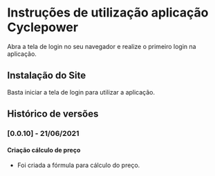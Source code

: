 # Instruções de utilização aplicação Cyclepower

Abra a tela de login no seu navegador e realize o primeiro login na aplicação.

## Instalação do Site

Basta iniciar a tela de login para utilizar a aplicação.

## Histórico de versões

### [0.0.10] - 21/06/2021
#### Criação cálculo de preço
- Foi criada a fórmula para cálculo do preço.
